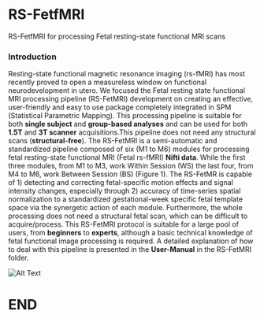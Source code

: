 # RS-FetfMRI
RS-FetfMRI for processing Fetal resting-state functional MRI scans

### Introduction

Resting-state functional magnetic resonance imaging (rs-fMRI) has most recently proved to open a measureless window on functional neurodevelopment in utero. We focused the Fetal resting state functional MRI processing pipeline (RS-FetMRI)  development on creating an effective, user-friendly and easy to use package completely integrated in SPM (Statistical Parametric Mapping).  This processing pipeline is suitable for both **single subject** and **group-based analyses** and can be used for both **1.5T** and **3T scanner** acquisitions.This pipeline does not need any structural scans (**structural-free**).
The RS-FetMRI is a semi-automatic and standardized pipeline composed of six (M1 to M6) modules for processing fetal resting-state functional MRI (Fetal rs-fMRI) **Nifti data**. While the first three modules, from M1 to M3, work Within Session (WS) the last four, from M4 to M6, work Between Session (BS) (Figure 1).
The RS-FetMR is capable of 1) detecting and correcting fetal-specific motion effects and signal intensity changes, especially through 2) accuracy of time-series spatial normalization to a standardized gestational-week specific fetal template space via the synergetic action of each module. Furthermore, the whole processing does not need a structural fetal scan, which can be difficult to acquire/process. This RS-FetMRI protocol is suitable for a large pool of users, from **beginners** to **experts**, although a basic technical knowledge of fetal functional image processing is required. A detailed explanation of how to deal with this pipeline is presented in the **User-Manual** in the RS-FetMRI folder.





![Alt Text]()






# END
